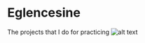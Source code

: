 # Eglencesine
The projects that I do for practicing
![alt text](file:///home/guney/Pictures/Screenshots/Screenshot%20from%202019-06-03%2010.05.00.png)
